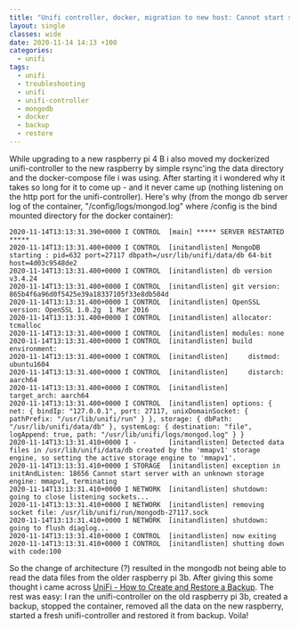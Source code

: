 ```yaml
---
title: "Unifi controller, docker, migration to new host: Cannot start server with an unknown storage engine: mmapv1, terminating"
layout: single
classes: wide
date: 2020-11-14 14:13 +100
categories:
  - unifi
tags:
  - unifi
  - troubleshooting
  - unifi
  - unifi-controller
  - mongodb
  - docker
  - backup
  - restore
---
```

While upgrading to a new raspberry pi 4 B i also moved my dockerized unifi-controller to the new raspberry by simple rsync'ing the
data directory and the docker-compose file i was using. After starting it i wondered why it takes so long for it to come up - and it
never came up (nothing listening on the http port for the unifi-controller). Here's why (from the mongo db server log of the container, "/config/logs/mongod.log" where /config is the bind mounted directory for the docker container):

```
2020-11-14T13:13:31.390+0000 I CONTROL  [main] ***** SERVER RESTARTED *****
2020-11-14T13:13:31.400+0000 I CONTROL  [initandlisten] MongoDB starting : pid=632 port=27117 dbpath=/usr/lib/unifi/data/db 64-bit host=4d03c9548de2
2020-11-14T13:13:31.400+0000 I CONTROL  [initandlisten] db version v3.4.24
2020-11-14T13:13:31.400+0000 I CONTROL  [initandlisten] git version: 865b4f6a96d0f5425e39a18337105f33e8db504d
2020-11-14T13:13:31.400+0000 I CONTROL  [initandlisten] OpenSSL version: OpenSSL 1.0.2g  1 Mar 2016
2020-11-14T13:13:31.400+0000 I CONTROL  [initandlisten] allocator: tcmalloc
2020-11-14T13:13:31.400+0000 I CONTROL  [initandlisten] modules: none
2020-11-14T13:13:31.400+0000 I CONTROL  [initandlisten] build environment:
2020-11-14T13:13:31.400+0000 I CONTROL  [initandlisten]     distmod: ubuntu1604
2020-11-14T13:13:31.400+0000 I CONTROL  [initandlisten]     distarch: aarch64
2020-11-14T13:13:31.400+0000 I CONTROL  [initandlisten]     target_arch: aarch64
2020-11-14T13:13:31.400+0000 I CONTROL  [initandlisten] options: { net: { bindIp: "127.0.0.1", port: 27117, unixDomainSocket: { pathPrefix: "/usr/lib/unifi/run" } }, storage: { dbPath: "/usr/lib/unifi/data/db" }, systemLog: { destination: "file", logAppend: true, path: "/usr/lib/unifi/logs/mongod.log" } }
2020-11-14T13:13:31.410+0000 I -        [initandlisten] Detected data files in /usr/lib/unifi/data/db created by the 'mmapv1' storage engine, so setting the active storage engine to 'mmapv1'.
2020-11-14T13:13:31.410+0000 I STORAGE  [initandlisten] exception in initAndListen: 18656 Cannot start server with an unknown storage engine: mmapv1, terminating
2020-11-14T13:13:31.410+0000 I NETWORK  [initandlisten] shutdown: going to close listening sockets...
2020-11-14T13:13:31.410+0000 I NETWORK  [initandlisten] removing socket file: /usr/lib/unifi/run/mongodb-27117.sock
2020-11-14T13:13:31.410+0000 I NETWORK  [initandlisten] shutdown: going to flush diaglog...
2020-11-14T13:13:31.410+0000 I CONTROL  [initandlisten] now exiting
2020-11-14T13:13:31.410+0000 I CONTROL  [initandlisten] shutting down with code:100
```

So the change of architecture (?) resulted in the mongodb not being able to read the data files from the older raspberry pi 3b. After giving
this some thought i came across [UniFi - How to Create and Restore a Backup](https://help.ui.com/hc/en-us/articles/204952144-UniFi-How-to-Create-and-Restore-a-Backup). The rest was easy: I ran the unifi-controller on the old raspberry pi 3b, created
a backup, stopped the container, removed all the data on the new raspberry, started a fresh unifi-controller and restored it from backup. Voila!

